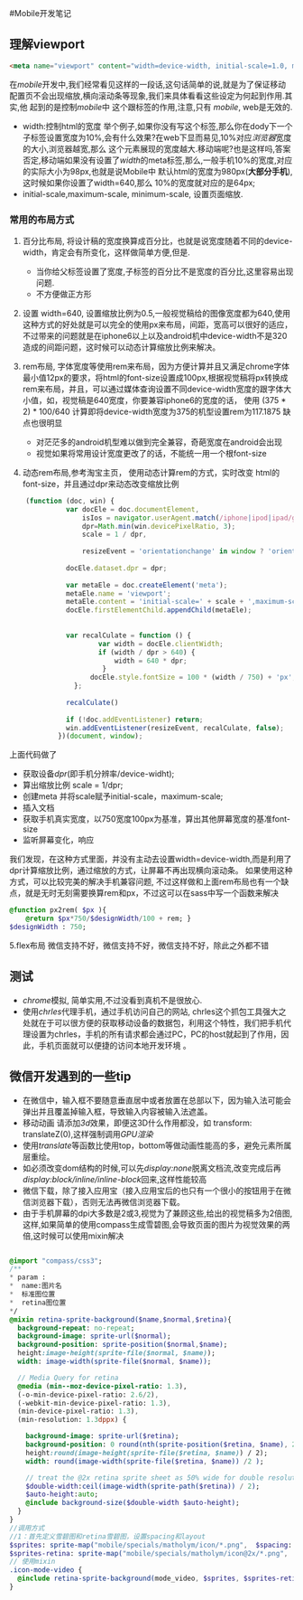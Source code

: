 #Mobile开发笔记
## 理解viewport
```html
<meta name="viewport" content="width=device-width, initial-scale=1.0, maximum-scale=1.0,minimum-scale=1,s user-scalable=0;" />
```
在*mobile*开发中,我们经常看见这样的一段话,这句话简单的说,就是为了保证移动配置页不会出现缩放,横向滚动条等现象,我们来具体看看这些设定为何起到作用.其实,他
起到的是控制*mobile*中 <html>这个跟标签的作用,注意,只有 *mobile*, web是无效的.
- width:控制html的宽度  举个例子,如果你没有写这个<meta>标签,那么你在dody下一个子标签设置宽度为10%,会有什么效果?在web下显而易见,10%对应*浏览器*宽度的大小,浏览器越宽,那么
  这个元素展现的宽度越大.移动端呢?也是这样吗,答案否定,移动端如果没有设置了*width*的meta标签,那么,一般手机10%的宽度,对应的实际大小为98px,也就是说Mobile中
  默认html的宽度为980px(**大部分手机**), 这时候如果你设置了width=640,那么 10%的宽度就对应的是64px;
- initial-scale,maximum-scale, minimum-scale, 设置页面缩放.

### 常用的布局方式

1. 百分比布局, 将设计稿的宽度换算成百分比，也就是说宽度随着不同的device-width，肯定会有所变化，这样做简单方便,但是.
    - 当你给父标签设置了宽度,子标签的百分比不是宽度的百分比,这里容易出现问题.
    - 不方便做正方形
    
2. 设置 width=640, 设置缩放比例为0.5,一般视觉稿给的图像宽度都为640,使用这种方式的好处就是可以完全的使用px来布局，间距，宽高可以很好的适应，不过带来的问题就是在iphone6以上以及android机中device-width不是320造成的间距问题，这时候可以动态计算缩放比例来解决。

3. rem布局, 字体宽度等使用rem来布局，因为方便计算并且又满足chrome字体最小值12px的要求，将html的font-size设置成100px,根据视觉稿将px转换成rem来布局，并且，可以通过媒体查询设置不同device-width宽度的跟字体大小值，如，视觉稿是640宽度，你要兼容iphone6的宽度的话， 使用 (375 * 2) * 100/640 计算即将device-width宽度为375的机型设置rem为117.1875
缺点也很明显
    - 对茫茫多的android机型难以做到完全兼容，奇葩宽度在android会出现
    - 视觉如果将常用设计宽度更改了的话，不能统一用一个根font-size
    
4. 动态rem布局,参考淘宝主页， 使用动态计算rem的方式，实时改变 html的font-size，并且通过dpr来动态改变缩放比例
```javascript
    (function (doc, win) {
              var docEle = doc.documentElement,
                  isIos = navigator.userAgent.match(/iphone|ipod|ipad/gi),
                  dpr=Math.min(win.devicePixelRatio, 3);
                  scale = 1 / dpr,
    
                  resizeEvent = 'orientationchange' in window ? 'orientationchange' : 'resize';
    
              docEle.dataset.dpr = dpr;
    
              var metaEle = doc.createElement('meta');
              metaEle.name = 'viewport';
              metaEle.content = 'initial-scale=' + scale + ',maximum-scale=' + scale;
              docEle.firstElementChild.appendChild(metaEle);
              
    
              var recalCulate = function () {
                      var width = docEle.clientWidth;
                      if (width / dpr > 640) {
                          width = 640 * dpr;
                       }
                    docEle.style.fontSize = 100 * (width / 750) + 'px';
                };
    
              recalCulate()
    
              if (!doc.addEventListener) return;
              win.addEventListener(resizeEvent, recalCulate, false);
            })(document, window);
```
上面代码做了
+ 获取设备*dpr*(即手机分辨率/device-widht);
+ 算出缩放比例 scale = 1/dpr;
+ 创建meta 并将scale赋予initial-scale，maximum-scale;
+ 插入文档
+ 获取手机真实宽度，以750宽度100px为基准，算出其他屏幕宽度的基准font-size
+ 监听屏幕变化，响应

我们发现，在这种方式里面，并没有主动去设置width=device-width,而是利用了dpr计算缩放比例，通过缩放的方式，让屏幕不再出现横向滚动条。
如果使用这种方式，可以比较完美的解决手机兼容问题, 不过这样做和上面rem布局也有一个缺点，就是无时无刻需要换算rem和px，不过这可以在sass中写一个函数来解决

```sass
@function px2rem( $px ){
    @return $px*750/$designWidth/100 + rem; }
$designWidth : 750; 
```

5.flex布局
微信支持不好，微信支持不好，微信支持不好，除此之外都不错

## 测试
- *chrome*模拟, 简单实用,不过没看到真机不是很放心.
- 使用*chrles*代理手机，通过手机访问自己的网站, chrles这个抓包工具强大之处就在于可以很方便的获取移动设备的数据包，利用这个特性，我们把手机代理设置为chrles，手机的所有请求都会通过PC，PC的host就起到了作用，因此，手机页面就可以便捷的访问本地开发环境 。

## 微信开发遇到的一些tip
- 在微信中，输入框不要随意垂直居中或者放置在总部以下，因为输入法可能会弹出并且覆盖掉输入框，导致输入内容被输入法遮盖。
- 移动动画 请添加*3d*效果，即便这3D什么作用都没，如 transform: translateZ(0),这样强制调用*GPU渲染*
- 使用*translate*等函数比使用top，bottom等做动画性能高的多，避免元素所属层重绘。
- 如必须改变dom结构的时候,可以先*display:none*脱离文档流,改变完成后再*display:block/inline/inline-block*回来,这样性能较高
- 微信下载，除了接入应用宝（接入应用宝后的也只有一个很小的按钮用于在微信浏览器下载），否则无法再微信浏览器下载。
- 由于手机屏幕的dpi大多数是2或3,视觉为了兼顾这些,给出的视觉稿多为2倍图,这样,如果简单的使用compass生成雪碧图,会导致页面的图片为视觉效果的两倍,这时候可以使用mixin解决
```sass

@import "compass/css3";
/**
* param :
*  name:图片名
*  标准图位置
*  retina图位置
*/
@mixin retina-sprite-background($name,$normal,$retina){
  background-repeat: no-repeat;
  background-image: sprite-url($normal);
  background-position: sprite-position($normal,$name);
  height:image-height(sprite-file($normal, $name));
  width: image-width(sprite-file($normal, $name));

  // Media Query for retina
  @media (min--moz-device-pixel-ratio: 1.3),
  (-o-min-device-pixel-ratio: 2.6/2),
  (-webkit-min-device-pixel-ratio: 1.3),
  (min-device-pixel-ratio: 1.3),
  (min-resolution: 1.3dppx) {

    background-image: sprite-url($retina);
    background-position: 0 round(nth(sprite-position($retina, $name), 2) / 2);
    height:round(image-height(sprite-file($retina, $name)) / 2);
    width: round(image-width(sprite-file($retina, $name)) /2 );

    // treat the @2x retina sprite sheet as 50% wide for double resolution upon display
    $double-width:ceil(image-width(sprite-path($retina)) / 2);
    $auto-height:auto;
    @include background-size($double-width $auto-height);
  }
}
//调用方式
//1：首先定义雪碧图和retina雪碧图，设置spacing和layout
$sprites: sprite-map("mobile/specials/matholym/icon/*.png",  $spacing: 10px, $layout: vertical);
$sprites-retina: sprite-map("mobile/specials/matholym/icon@2x/*.png",  $spacing: 10px, $layout: vertical);
// 使用mixin
.icon-mode-video {
  @include retina-sprite-background(mode_video, $sprites, $sprites-retina);
}


```